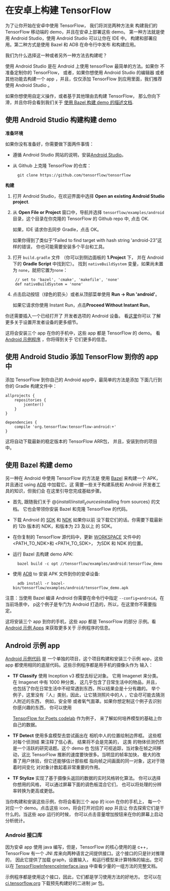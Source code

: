 # 在安卓上构建 TensorFlow

为了让你开始在安卓中使用 TensorFlow， 我们将浏览两种方法来
构建我们的 TensorFlow 移动端的 demo，并且在安卓上部署这些 demo。
第一种方法就是使用 Android Studio，使用 Android Studio 可以让你在 IDE 中。
构建和部署应用。第二种方式是使用 Bazel 和 ADB 在命令行中发布
和构建应用。

我们为什么选择这一种或者另外一种方法去构建呢？

使用 Android Studio 是在 Android 上使用 tensorFlow 最简单的方法。如果你
不准备定制你的 TensorFlow， 或者，如果你想使用 Android Studio 的编辑器
或者其他功能去构建一个 app ，并且，仅仅添加 TensorFlow 
到应用里面，我们推荐使用 Android Studio 。

如果你想使用自定义操作，或者基于其他理由去构建 TensorFlow，
那么你向下滑，并且你将会看到我们关于
[使用 Bazel 构建 demo 的描述文档](#build_the_demo_using_bazel).

## 使用 Android Studio 构建构建 demo 

**准备环境**

如果你没有准备好，你需要做下面两件事情：

- 遵循 Android Studio 网站的说明，安装[Android Studio](https://developer.android.com/studio/index.html)。
  

- 从 Github 上克隆 TensorFlow 的仓库：

        git clone https://github.com/tensorflow/tensorflow

**构建**

1.  打开 Android Studio，在欢迎界面中选择 **Open an existing
   Android Studio project**.

2. 从 **Open File or Project** 窗口中，导航并选择
     `tensorflow/examples/android` 目录，这个目录在你克隆的
    TensorFlow 的 Github repo 中, 点击 OK.

    如果，IDE 请求你去同步 Gradle，点击 OK。

    如果你得到了类似于“Failed to find target with hash string 'android-23”这样的错误，
    你也可能需要安装多个平台和工具。

3. 打开 `build.gradle` 文件 （你可以到侧边面板的 **1.Project** 下，
    并在 Android 下的 **Gradle Script** 中找到它）。 找到
    `nativeBuildSystem` 变量，如果尚未置为 `none`，就把它置为`none`：

        // set to 'bazel', 'cmake', 'makefile', 'none'
        def nativeBuildSystem = 'none'

4. 点击启动按钮（绿色的箭头）或者从顶部菜单使用 **Run -> Run 'android'**。

    如果它请求你使用 Instant Run，点击**Proceed Without Instant Run**。

  你还需要插入一个已经打开了
  开发者选项的  Android 
  设备。 看[这里](https://developer.android.com/studio/run/device.html)你可以
  了解更多关于设置开发者设备的更多细节。

这将会安装三个 app 在你的手机中，这些 app 都是 TensorFlow 的 demo。
看 [Android 示例程序](#android_sample_apps) ，你将得到关于
它们更多的信息。

## 使用 Android Studio 添加 TensorFlow 到你的 app 中

添加 TensorFlow 到你自己的 Android app中，最简单的方法是添加
下面几行到你的 Gradle 构建文件中：

    allprojects {
        repositories {
            jcenter()
        }
	}

    dependencies {
        compile 'org.tensorflow:tensorflow-android:+'
    }

这将自动下载最新的稳定版本的 TensorFlow ARR包，
并且，安装到你的项目中。

##  使用 Bazel 构建 demo

另一种在 Android 中使用 TensorFlow 的方法是
使用 [Bazel](https://bazel.build/) 来构建一个 APK，并且通过
using [ADB](https://developer.android.com/studio/command-line/adb.html) 中加载它。这
需要一些关于构建系统和 Android 开发者工具的知识，但我们会
在这里引导您完成基础步骤。

- 首先, 跟随我们关于 @{$install/install_sources$installing from sources} 的文档。
  它也会带领你安装 Bazel 和克隆
  TensorFlow 的代码。

- 下载 Android 的 [SDK](https://developer.android.com/studio/index.html)
  和 [NDK](https://developer.android.com/ndk/downloads/index.html) 如果你以前
  没下载它们的话。你需要下载最新的 12b 版本的 NDK，和版本为 23 及以上
  的 SDK。

- 在你复制的 TensorFlow 源代码中，更新 
  [WORKSPACE](https://github.com/tensorflow/tensorflow/blob/master/WORKSPACE)
  文件中的 &lt;PATH_TO_NDK&gt;和 &lt;PATH_TO_SDK&gt;，
  为SDK 和 NDK 的位置。

- 运行 Bazel 去构建 demo APK:

        bazel build -c opt //tensorflow/examples/android:tensorflow_demo

- 使用 [ADB](https://developer.android.com/studio/command-line/adb.html#move) to
  安装 APK 文件到你的安卓设备:

        adb install -r bazel-bin/tensorflow/examples/android/tensorflow_demo.apk

注意：当使用 Bazel 编译 Android 你需要在命令行中指定 
`--config=android`。在当前场景中，
p这个例子是专门为 Android 打造的，所以，在这里你不需要指定。

这将安装三个 app 到你的手机，这些 app 都是 TensorFlow 的部分
示例。看 [Android 示例 Apps](#android_sample_apps) 来获取更多关于
示例程序的信息。

## Android 示例 app


[Android 示例代码](https://www.tensorflow.org/code/tensorflow/examples/android/) 是
一个单独的项目，这个项目构建和安装三个示例 app，这些 app 
都使用相同的底层代码。这些示例程序都是用手机的摄像头作为
输入：

- **TF Classify** 使用 Inception v3 模型去标记对象。
  它用 Imagenet 来分类。在 Imagenet 中有 1000 种分类，
  这几乎包含了日常生活中的物品，并且，
  也包括了你在日常生活中不经常遇到东西，所以结果会是十分有趣的。 举个
  例子，这里没有『人』类别，因此，让它猜测照片中的人
 ，它会尽可能去猜测人附近的东西， 例如，安全带
  或者氧气面罩。如果你想定制这个例子去识别你感兴趣的东西，
  你可以使用
 
  [TensorFlow for Poets codelab](https://codelabs.developers.google.com/codelabs/tensorflow-for-poets/index.html#0)
  作为例子， 来了解如何培养模型的基础上你自己的数据。

- **TF Detect** 使用多盒模型去尝试画出在
  相机中人的位置绘制边界框。 这些框对每个侦测结
  果注释了信心表。 结果将不会是完美的， 这类
  的物体侦测仍然是一个活跃的研究话题。这个 demo 也
  包括了可视追踪，当对象在帧之间移动，这比
   TensorFlow 推断的速度要快很多。当明显的帧率加快，
  极大的改善了用户体验，但它还能够估计那些框
  指向帧之间画面的同一对象，这对于随着时间变化
  对对象计数起着非常重要的作用。

- **TF Stylize** 实现了基于摄像头返回的数据的实时风格转化算法。
  你可以选择你想用的风格，
  可以通过屏幕下面的调色板混合它们，
  也可以将处理的分辨率转换为更高或更低。

当你构建和安装这些示例，你将会看到三个 app 的 icon 在你的手机上，
每一个对应一个 demo。点击这些 icon，将会打开对应的 app 并且让
你去探索它们是干什么的。当这些 app 运行的时候，
你可以点击音量增加按钮来在你的屏幕上启动分析统计。

### Android 接口库

因为安卓 app 使用 java 编写，但是，TensorFlow 的核心使用的是 c++，
TensorFlow 有一个 JNI 库来向两种语言之间提供接口。这个接口的只是针对推理的，
因此它提供了加载 graph，设置输入，
和运行模型来计算特殊的输出。您可以在
[TensorFlowInferenceInterface.java](https://www.tensorflow.org/code/tensorflow/contrib/android/java/org/tensorflow/contrib/android/TensorFlowInferenceInterface.java)
中查看少量的一组方法的完整文档。

示例程序都是使用这个接口，因此，它们都是学习使用方法的好地方。
您可以在
[ci.tensorflow.org](https://ci.tensorflow.org/view/Nightly/job/nightly-android/)
下载预先构建好的二进制 jar 包。
